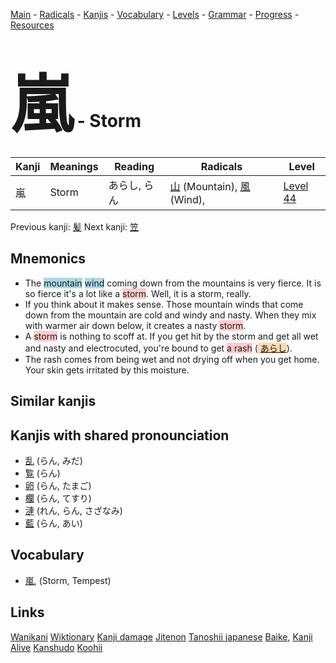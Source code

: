 <style> bigfont {font-size: 100px}</style>
[Main](../README.md) -
[Radicals](../radicals.md) -
[Kanjis](../kanjis.md) -
[Vocabulary](../vocabulary.md) -
[Levels](../levels.md) -
[Grammar](../grammar.md) - 
[Progress](../progress.md) -
[Resources](../resources.md)
# <bigfont> 嵐</bigfont> - Storm 

| Kanji | Meanings | Reading | Radicals | Level |
| --- | --- | --- | --- | --- |
| 嵐 | Storm | あらし, らん | [山](../radicals/山.md) (Mountain), [風](../radicals/風.md) (Wind),  | [Level 44](../levels/wk_level44.md) |

Previous kanji: [髪](髪.md) Next kanji: [笠](笠.md) 

## Mnemonics
 * The <span style="background-color:#ADD8E6"> mountain</span> <span style="background-color:#ADD8E6"> wind</span> coming down from the mountains is very fierce. It is so fierce it's a lot like a <span style="background-color:#ffcccb"> storm</span>. Well, it is a storm, really.
* If you think about it makes sense. Those mountain winds that come down from the mountain are cold and windy and nasty. When they mix with warmer air down below, it creates a nasty <span style="background-color:#ffcccb"> storm</span>.
* A <span style="background-color:#ffcccb"> storm</span> is nothing to scoff at. If you get hit by the storm and get all wet and nasty and electrocuted, you're bound to get <span style="background-color:#ffcccb"> a rash</span> (<span style="background-color:#fed8b1"> [あらし](https://jisho.org/search/あらし)</span>).
* The rash comes from being wet and not drying off when you get home. Your skin gets irritated by this moisture.


## Similar kanjis
 


## Kanjis with shared pronounciation
 * [乱](乱.md) (らん, みだ)
* [覧](覧.md) (らん)
* [卵](卵.md) (らん, たまご)
* [欄](欄.md) (らん, てすり)
* [漣](漣.md) (れん, らん, さざなみ)
* [藍](藍.md) (らん, あい)



## Vocabulary
 * [嵐](../vocabulary/嵐.md), (Storm, Tempest)




## Links 


[Wanikani](https://www.wanikani.com/kanji/嵐)
[Wiktionary](https://en.wiktionary.org/wiki/嵐)
[Kanji damage](http://www.kanjidamage.com/kanji/search?utf8=✓&q=嵐)
[Jitenon](https://jitenon.com/kanji/嵐)
[Tanoshii japanese](https://www.tanoshiijapanese.com/dictionary/kanji.cfm?k=嵐)
[Baike](https://baike.baidu.com/item/嵐),
[Kanji Alive](https://app.kanjialive.com/嵐)
[Kanshudo](https://www.kanshudo.com/searchmn?q=嵐)
[Koohii](https://kanji.koohii.com/study/kanji/嵐)
